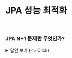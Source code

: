 # JPA 성능 최적화  
<br>

### JPA N+1 문제란 무엇인가?

<details>
   <summary> 답안 보기 (👈 Click)</summary>
<br />
[참고: 자바 ORM 표준 JPA 프로그래밍] 
  
+ JPA로 애플리케이션을 개발할 때, 성능상 가장 주의해야 하는 것이 N+1문제입니다. <br> 
  
  ```
  @Entity
  public class Member{
  
    @Id @GeneratedValue
    private Long id;
  
    @OneToMany(mappedBy = "member", fetch = FetchType.EAGER)
    private List<Order> orders = new ArrayList<Order>(); 
  
  }
  ```
  
  ```
  @Entity
  @Table(name = "ORDERS")
  public class Order{
  
   @Id @GeneratedValue
   private Long id;
  
   @ManyToOne
   private Member member;
 ```
  
 회원과 주문 정보는 1:N, N:1 양방향 연관관계입니다. <br> 
 그리고 회원이 참조하는 주문정보인 Member.orders를 즉시 로딩으로 설정했습니다. <br>   
</details>

-----------------------
  
 ### 즉시 로딩과 N+1문제는 어떻게 연관되는가?

<details>
   <summary> 답안 보기 (👈 Click)</summary>
<br />
[참고: 자바 ORM 표준 JPA 프로그래밍] 
 
+ 특정 회원 하나를 em.find() 메소드로 조회하면, 즉시 로딩으로 설정한 주문정보도 함께 조회합니다. <br>
  ```
   em.find(Member.class, id); 
  ```
  실행된 SQL은 다음과 같습니다. 
  ```
   SELECT M.*, O.*
   FROM
     MEMBER M 
   OUTER JOIN ORDERS O ON M.ID = O.MEMBER_ID
  ```
  여기서 함께 조회하는 방법이 중요한데, SQL을 두 번 실행하는 것이 아니라 조인을 사용해서 한 번의 SQL로 회원과 주문정보를 함께 조회합니다. <br> 
  여기까지만 보면 즉시 로딩이 상당히 좋아보입니다. <br> 
  문제는 JPQL을 사용할 때 발생합니다. <br> 
  다음 코드를 봅시다. <br> 
  
  ```
  List<Member> members = em.createQuery("select m from Member m", Member.class).getResultList(); 
  ```
  
  JPQL을 실행하면 JPA는 이것을 분석해서 SQL을 생성합니다. <br> 
  이 때는, 즉시 로딩과 지연 로딩에 대해서 전혀 신경 쓰지 않고, JPQL만 사용해서 SQL을 생성합니다. <br> 
  따라서 다음과 같은 SQL이 실행됩니다. <br> 
  ```
    SELECT * FROM MEMBER;
  ```
  SQL의 실행 결과로 먼저 회원 엔티티를 애플리케이션에 로딩합니다. <br> 
  그런데 회원 엔티티와 연관된 주문 컬렉션이 즉시 로딩으로 설정되어 있으므로, <br> 
  JPA는 주문 컬렉션을 즉시 로딩하려고 다음 SQL을 추가로 실행합니다. <br> 
  ```
    SELECT * FROM ORDERS WHERE MEMBER_ID=?
  ```
  조회된 회원이 하나면 이렇게 총 2번의 SQL을 실행하지만, 조회된 회원이 5명이라면 어떻게 될까? <br> 
  
  ```
   SELECT * FROM MEMBER;
   SELECT * FROM ORDERS WHERE MEMBER_ID = 1; // 회원과 연관된 주문
   SELECT * FROM ORDERS WHERE MEMBER_ID = 2; // 회원과 연관된 주문
   SELECT * FROM ORDERS WHERE MEMBER_ID = 3; // 회원과 연관된 주문
   SELECT * FROM ORDERS WHERE MEMBER_ID = 4; // 회원과 연관된 주문
   SELECT * FROM ORDERS WHERE MEMBER_ID = 5; // 회원과 연관된 주문
  ```
  먼저 회원 조회 SQL로 5명의 회원 엔티티를 조회했습니다. <br> 
  그리고 조회한 각각의 회원 엔티티와 연관된 주문 컬렉션을 즉시 조회하려고 <br>
  총 5번의 SQL을 추가로 실행했습니다. <br> 
  이처럼 처음 실행한 SQL의 결과 수만큼 추가로 SQL을 실행하는 것을 N+1문제라 합니다. <br> 
  즉시 로딩은 JPQL을 실행할 때 N+1문제가 발생할 수 있습니다. 
  
</details>

----------------------- 
